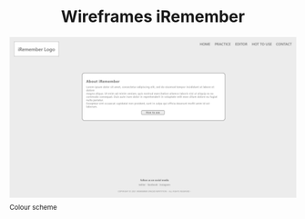 <h1 align="center">Wireframes iRemember</h1>

<img src="assets/wireframes/wireframes-index.png" alt="Responsive Design of Website">
<sub>Colour scheme</sub>